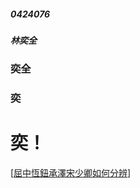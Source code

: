 ##### 0424076
##### 林奕全
### 奕全
### 奕
# 奕！
[[屈中恆鈕承澤宋少卿如何分辨](/https://images.plurk.com/3063GcXCLwqu416z6g5TvT.jpg)]
